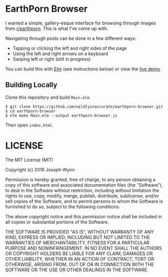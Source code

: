 # EarthPorn Browser

I wanted a simple, gallery-esque interface for browsing through images from [r/earthporn](https://www.reddit.com/r/earthporn). This is what I've come up with.

Navigating through posts can be done in a few different ways:

 * Tapping or clicking the left and right sides of the page
 * Using the left and right arrows on a keyboard
 * Swiping left or right (still in progress)

You can build this with [Elm](http://elm-lang.org/install) (see instructions below) or view the [live demo](https://wildlyinaccurate.com/earthporn-browser/).

## Building Locally

Clone this repository and build `Main.elm`.

```
$ git clone https://github.com/wildlyinaccurate/earthporn-browser.git
$ cd earthporn-browser
$ elm make Main.elm --output earthporn-browser.js
```

Then open `index.html`.

# LICENSE

The MIT License (MIT)

Copyright (c) 2016 Joseph Wynn

Permission is hereby granted, free of charge, to any person obtaining a copy
of this software and associated documentation files (the "Software"), to deal
in the Software without restriction, including without limitation the rights
to use, copy, modify, merge, publish, distribute, sublicense, and/or sell
copies of the Software, and to permit persons to whom the Software is
furnished to do so, subject to the following conditions:

The above copyright notice and this permission notice shall be included in all
copies or substantial portions of the Software.

THE SOFTWARE IS PROVIDED "AS IS", WITHOUT WARRANTY OF ANY KIND, EXPRESS OR
IMPLIED, INCLUDING BUT NOT LIMITED TO THE WARRANTIES OF MERCHANTABILITY,
FITNESS FOR A PARTICULAR PURPOSE AND NONINFRINGEMENT. IN NO EVENT SHALL THE
AUTHORS OR COPYRIGHT HOLDERS BE LIABLE FOR ANY CLAIM, DAMAGES OR OTHER
LIABILITY, WHETHER IN AN ACTION OF CONTRACT, TORT OR OTHERWISE, ARISING FROM,
OUT OF OR IN CONNECTION WITH THE SOFTWARE OR THE USE OR OTHER DEALINGS IN THE
SOFTWARE.
